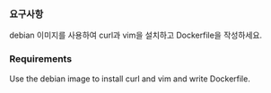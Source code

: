 ### 요구사항 
debian 이미지를 사용하여 curl과 vim을 설치하고 Dockerfile을 작성하세요.

### Requirements
Use the debian image to install curl and vim and write Dockerfile.